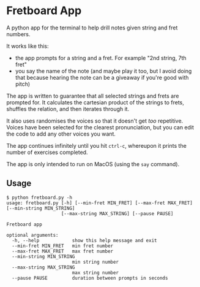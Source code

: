 # Fretboard App

A python app for the terminal to help drill notes given string and fret numbers.

It works like this:
- the app prompts for a string and a fret. For example "2nd string, 7th fret"
- you say the name of the note (and maybe play it too, but I avoid doing that because hearing the note can be a giveaway if you're good with pitch)

The app is written to guarantee that all selected strings and frets are prompted for. It calculates the cartesian product of the strings to frets, shuffles the relation, and then iterates through it.

It also uses randomises the voices so that it doesn't get _too_ repetitive. Voices have been selected for the clearest pronunciation, but you can edit the code to add any other voices you want.

The app continues infinitely until you hit `ctrl-c`, whereupon it prints the number of exercises completed.

The app is only intended to run on MacOS (using the `say` command).

## Usage

```
$ python fretboard.py -h
usage: fretboard.py [-h] [--min-fret MIN_FRET] [--max-fret MAX_FRET] [--min-string MIN_STRING]
                    [--max-string MAX_STRING] [--pause PAUSE]

Fretboard app

optional arguments:
  -h, --help            show this help message and exit
  --min-fret MIN_FRET   min fret number
  --max-fret MAX_FRET   max fret number
  --min-string MIN_STRING
                        min string number
  --max-string MAX_STRING
                        max string number
  --pause PAUSE         duration between prompts in seconds
```